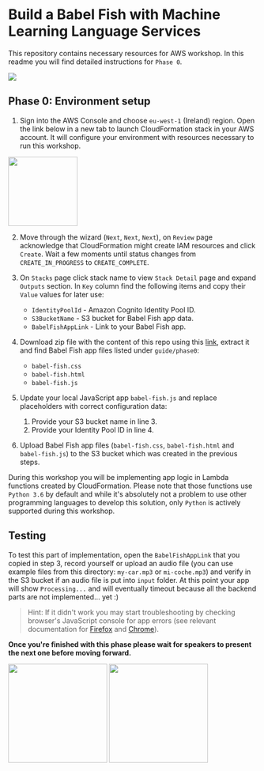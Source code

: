 # Build a Babel Fish with Machine Learning Language Services

This repository contains necessary resources for AWS workshop. In this readme you will find detailed instructions for `Phase 0`.

<img src="../../img/flow0.png" />

## Phase 0: Environment setup

1. Sign into the AWS Console and choose `eu-west-1` (Ireland) region. Open the link below in a new tab to launch CloudFormation stack in your AWS account. It will configure your environment with resources necessary to run this workshop.

<a href="https://console.aws.amazon.com/cloudformation/home?region=eu-west-1#/stacks/new?stackName=babel-fish-app&templateURL=https://babel-fish-meetup.s3.amazonaws.com/cfn-babel-fish.yaml"><img src="../../img/button-launch-stack.png" width="140"></a>

2. Move through the wizard (`Next`, `Next`, `Next`), on `Review` page acknowledge that CloudFormation might create IAM resources and click `Create`. Wait a few moments until status changes from `CREATE_IN_PROGRESS` to `CREATE_COMPLETE`.

3. On `Stacks` page click stack name to view `Stack Detail` page and expand `Outputs` section. In `Key` column find the following  items and copy their `Value` values for later use:

    * `IdentityPoolId` - Amazon Cognito Identity Pool ID.
    * `S3BucketName` - S3 bucket for Babel Fish app data.
    * `BabelFishAppLink` - Link to your Babel Fish app.

4. Download zip file with the content of this repo using this [link](https://github.com/maciejchmielarz/babel-fish/archive/master.zip), extract it and find Babel Fish app files listed under `guide/phase0`:

    * `babel-fish.css`
    * `babel-fish.html`
    * `babel-fish.js`

5. Update your local JavaScript app `babel-fish.js` and replace placeholders with correct configuration data:

    1. Provide your S3 bucket name in line 3.
    1. Provide your Identity Pool ID in line 4.

7. Upload Babel Fish app files (`babel-fish.css`, `babel-fish.html` and `babel-fish.js`) to the S3 bucket which was created in the previous steps.

During this workshop you will be implementing app logic in Lambda functions created by CloudFormation. Please note that those functions use `Python 3.6` by default and while it's absolutely not a problem to use other programming languages to develop this solution, only `Python` is actively supported during this workshop.

## Testing

To test this part of implementation, open the `BabelFishAppLink` that you copied in step 3, record yourself or upload an audio file (you can use example files from this directory: `my-car.mp3` or `mi-coche.mp3`) and verify in the S3 bucket if an audio file is put into `input` folder. At this point your app will show `Processing...` and will eventually timeout because all the backend parts are not implemented... yet :)

> Hint: If it didn't work you may start troubleshooting by checking browser's JavaScript console for app errors (see relevant documentation for [Firefox](https://developer.mozilla.org/en-US/docs/Tools/Browser_Console) and [Chrome](https://developers.google.com/web/tools/chrome-devtools/console/)).

**Once you're finished with this phase please wait for speakers to present the next one before moving forward.**

<a href="../../README.md"><img src="../../img/button-previous.png" width="200"></a>
<a href="../phase1"><img src="../../img/button-next.png" width="200"></a>
